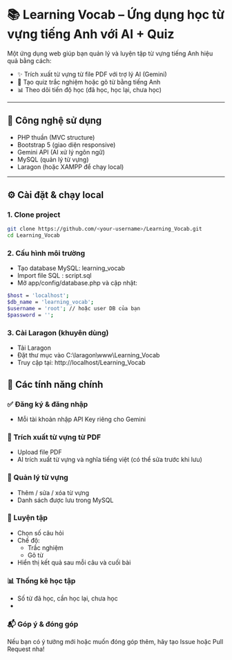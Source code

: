 # 📚 Learning Vocab – Ứng dụng học từ vựng tiếng Anh với AI + Quiz

Một ứng dụng web giúp bạn quản lý và luyện tập từ vựng tiếng Anh hiệu quả bằng cách:
- ✨ Trích xuất từ vựng từ file PDF với trợ lý AI (Gemini)
- 🧠 Tạo quiz trắc nghiệm hoặc gõ từ bằng tiếng Anh
- 📊 Theo dõi tiến độ học (đã học, học lại, chưa học)

---

## 🔧 Công nghệ sử dụng

- PHP thuần (MVC structure)
- Bootstrap 5 (giao diện responsive)
- Gemini API (AI xử lý ngôn ngữ)
- MySQL (quản lý từ vựng)
- Laragon (hoặc XAMPP để chạy local)

---

## ⚙️ Cài đặt & chạy local

### 1. Clone project
```bash
git clone https://github.com/<your-username>/Learning_Vocab.git
cd Learning_Vocab
```
### 2. Cấu hình môi trường
- Tạo database MySQL: learning_vocab
- Import file SQL : script.sql
- Mở app/config/database.php và cập nhật:
``` bash
$host = 'localhost';
$db_name = 'learning_vocab';
$username = 'root'; // hoặc user DB của bạn
$password = '';
```
### 3. Cài Laragon (khuyên dùng)
- Tải Laragon
- Đặt thư mục vào C:\laragon\www\Learning_Vocab
- Truy cập tại: http://localhost/Learning_Vocab

## 🌟 Các tính năng chính
### ✅ Đăng ký & đăng nhập
- Mỗi tài khoản nhập API Key riêng cho Gemini

### 📄 Trích xuất từ vựng từ PDF
- Upload file PDF
- AI trích xuất từ vựng và nghĩa tiếng việt (có thể sửa trước khi lưu)

### 📝 Quản lý từ vựng
- Thêm / sửa / xóa từ vựng
- Danh sách được lưu trong MySQL

### 🧠 Luyện tập
- Chọn số câu hỏi
- Chế độ:
  - Trắc nghiệm
  - Gõ từ
- Hiển thị kết quả sau mỗi câu và cuối bài

### 📊 Thống kê học tập
- Số từ đã học, cần học lại, chưa học
- 
### 📬 Góp ý & đóng góp
Nếu bạn có ý tưởng mới hoặc muốn đóng góp thêm, hãy tạo Issue hoặc Pull Request nha!

